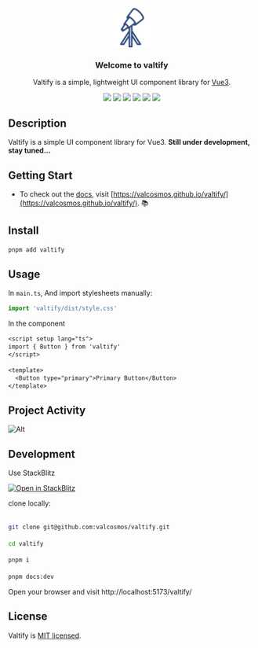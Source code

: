 <div align="center">
    <img width="80px" src="logo.svg" />
</div>  
 
<h3 align="center">Welcome to valtify</h3>

<p align="center">Valtify is a simple, lightweight UI component library for <a href="https://vuejs.org/" target="_blank">Vue3</a>.</p>

<div align="center">

  <img src="https://img.shields.io/badge/build-passing-informational?style=for-the-badge&logo=GitHub&color=181717" />

  <img src="https://img.shields.io/badge/Node.js-v16.16.0-informational?style=for-the-badge&logo=Node.js&color=339933" />

  <img src="https://img.shields.io/badge/Vue-v3.2.37-informational?style=for-the-badge&logo=Vue.js&color=4FC08D" />

  <img src="https://img.shields.io/badge/TypeScript-v4.7.4-informational?style=for-the-badge&logo=TypeScript&color=3178C6" />

  <img src="https://img.shields.io/badge/npm-v8.11.0-informational?style=for-the-badge&logo=npm&color=CB3837" />

  <img src="https://img.shields.io/badge/License-MIT-green.svg?style=for-the-badge" />
  
</div>

## Description

Valtify is a simple UI component library for Vue3. **Still under development, stay tuned...**

## Getting Start

- To check out the [docs](https://valcosmos.github.io/valtify/), visit [https://valcosmos.github.io/valtify/](https://valcosmos.github.io/valtify/). 📚

## Install

```sh
pnpm add valtify
```

## Usage

In `main.ts`, And import stylesheets manually:

```ts
import 'valtify/dist/style.css'
```

In the component

```vue
<script setup lang="ts">
import { Button } from 'valtify'
</script>

<template>
  <Button type="primary">Primary Button</Button>
</template>
```

## Project Activity

![Alt](https://repobeats.axiom.co/api/embed/1c5535985021d103b1feed4985d982d991cc3ca1.svg 'Repobeats analytics image')

## Development

<!-- Use Gitpod

[![Open in Gitpod](https://gitpod.io/button/open-in-gitpod.svg)](https://valcosmos-valdesign-jeyace35t07.ws-us47.gitpod.io/) -->

Use StackBlitz

[![Open in StackBlitz](https://developer.stackblitz.com/img/open_in_stackblitz.svg)](https://stackblitz.com/github/valcosmos/valtify)


clone locally:

```bash

git clone git@github.com:valcosmos/valtify.git

cd valtify

pnpm i

pnpm docs:dev

```

Open your browser and visit http://localhost:5173/valtify/

## License

Valtify is [MIT licensed](LICENSE).
